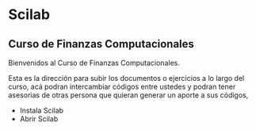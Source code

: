 # Scilab
## Curso de Finanzas Computacionales

Bienvenidos al Curso de Finanzas Computacionales.


Esta es la dirección para subir los documentos o ejercicios a lo largo del curso, acá podran intercambiar códigos entre ustedes y podran tener asesorias de otras persona que quieran generar un aporte a sus códigos,

* Instala Scilab
* Abrir Scilab
